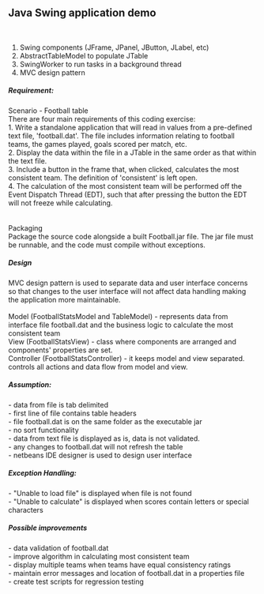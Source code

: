 <h2>Java Swing application demo</h2>
<br/>
<ol>
<li>Swing components (JFrame, JPanel, JButton, JLabel, etc)</li>
<li>AbstractTableModel to populate JTable</li>
<li>SwingWorker to run tasks in a background thread</li>
<li>MVC design pattern</li>
</ol>

<h5>Requirement:</h5>
<p>
Scenario - Football table<br/>
There are four main requirements of this coding exercise:<br/>
1. Write a standalone application that will read in values from a pre-defined text file, 'football.dat'. The file includes information relating to football teams, the games played, goals scored per match, etc.<br/>
2. Display the data within the file in a JTable in the same order as that within the text file.<br/>
3. Include a button in the frame that, when clicked, calculates the most consistent team. The definition of 'consistent' is left open.<br/>
4. The calculation of the most consistent team will be performed off the Event Dispatch Thread (EDT), such that after pressing the button the EDT will not freeze while calculating.<br/>
<br/><br/>
Packaging<br/>
Package the source code alongside a built Football.jar file. The jar file must be runnable, and the code must compile without exceptions.<br/>
</p>

<h5>Design</h5>
<p>
MVC design pattern is used to separate data and user interface concerns so that changes to the user interface will not affect data handling making the application more maintainable.<br/>
<br/>
Model (FootballStatsModel and TableModel) - represents data from interface file football.dat and the business logic to calculate the most consistent team<br/>
View (FootballStatsView) - class where components are arranged and components' properties are set. <br/>
Controller (FootballStatsController) - it keeps model and view separated. controls all actions and data flow from model and view.
</p>

<h5>Assumption:</h5>
<p>
- data from file is tab delimited<br/>
- first line of file contains table headers<br/>
- file football.dat is on the same folder as the executable jar<br/>
- no sort functionality<br/>
- data from text file is displayed as is, data is not validated.<br/>
- any changes to football.dat will not refresh the table<br/>
- netbeans IDE designer is used to design user interface<br/>
</p>

<h5>Exception Handling:</h5>
<p>
- "Unable to load file" is displayed when file is not found<br/>
- "Unable to calculate" is displayed when scores contain letters or special characters<br/>
</p>

<h5>Possible improvements</h5>
<p>
- data validation of football.dat<br/>
- improve algorithm in calculating most consistent team<br/>
- display multiple teams when teams have equal consistency ratings<br/>
- maintain error messages and location of football.dat in a properties file<br/>
- create test scripts for regression testing<br/>
</p>
